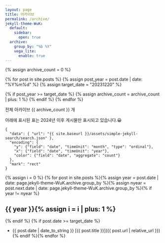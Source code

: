 ```yaml
---
layout: page
title: 아카이브
permalink: /archive/
jekyll-theme-WuK:
  default:
    sidebar:
      open: true
  archive:
    group_by: "%b %Y"
    vega_lite:
      enable: true
---
```


{% assign archive_count = 0 %}

{% for post in site.posts %}
  {% assign post_year = post.date | date: "%Y%m%d" %}
  {% assign target_date = "20231220" %}
  
  {% if post_year >= target_date %}
    {% assign archive_count = archive_count | plus: 1 %}
  {% endif %}
{% endfor %}

전체 아카이브 {{ archive_count }} 개


아래에 표시된 표는 2024년 이후 게시물만 표시되고 있습니다.😀

```vega-lite
{
  "data": { "url": "{{ site.baseurl }}/assets/simple-jekyll-search/search.json" },
  "encoding": {
    "y": {"field": "date", "timeUnit": "month", "type": "ordinal"},
    "x": {"field": "date", "timeUnit": "year"},
    "color": {"field": "date", "aggregate": "count"}
  },
  "mark": "rect"
}
```

{% assign i = 0 %}
{% for post in site.posts %}{% assign year = post.date | date: page.jekyll-theme-WuK.archive.group_by %}{% assign nyear = post.next.date | date: page.jekyll-theme-WuK.archive.group_by %}{% if year != nyear %}

## {{ year }}{% assign i = i | plus: 1 %}

{% endif %}
{% if post.date >= target_date %}
- {{ post.date | date_to_string }} [{{ post.title }}]({{ post.url | relative_url }}){% endif %}{% endfor %}
